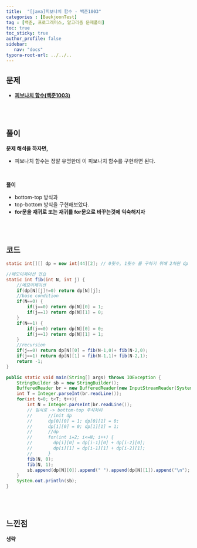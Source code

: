 ```yaml
---
title:  "[java]피보나치 함수 - 백준1003"
categories : [BaekjoonTest]
tag : [백준, 프로그래머스, 알고리즘 문제풀이]
toc: true
toc_sticky: true
author_profile: false
sidebar:
   nav: "docs"
typora-root-url: ../../..
---
```




## 문제

* **[피보나치 함수(백준1003)](https://www.acmicpc.net/problem/1003)**

<br><br>

## 풀이

**문제 해석을 하자면,**

* 피보나치 함수는 정말 유명한데 이 피보나치 함수를 구현하면 된다.

<br>

**풀이**

* bottom-top 방식과
* top-bottom 방식을 구현해보았다.
* **for문을 재귀로 또는 재귀를 for문으로 바꾸는것에 익숙해지자**


<br><br>

## 코드

```java
static int[][] dp = new int[44][2]; // 0횟수, 1횟수 를 구하기 위해 2차원 dp

//메모이제이션 연습
static int fib(int N, int j) {
    //메모이제이션
    if(dp[N][j]!=0) return dp[N][j];
    //base condition
    if(N==0) {
        if(j==0) return dp[N][0] = 1;
        if(j==1) return dp[N][1] = 0;
    }
    if(N==1) {
        if(j==0) return dp[N][0] = 0;
        if(j==1) return dp[N][1] = 1;
    }
    //recursion
    if(j==0) return dp[N][0] = fib(N-1,0)+ fib(N-2,0);
    if(j==1) return dp[N][1] = fib(N-1,1)+ fib(N-2,1);
    return -1;
}

public static void main(String[] args) throws IOException {
    StringBuilder sb = new StringBuilder();
    BufferedReader br = new BufferedReader(new InputStreamReader(System.in));
    int T = Integer.parseInt(br.readLine());
    for(int t=0; t<T; t++){
        int N = Integer.parseInt(br.readLine());
        // 임시로 -> bottom-top 주석처리
        //      //init dp 
        //      dp[0][0] = 1; dp[0][1] = 0;
        //      dp[1][0] = 0; dp[1][1] = 1;
        //      //dp
        //      for(int i=2; i<=N; i++) {
        //        dp[i][0] = dp[i-1][0] + dp[i-2][0];
        //        dp[i][1] = dp[i-1][1] + dp[i-2][1];
        //      }
        fib(N, 0);
        fib(N, 1);
        sb.append(dp[N][0]).append(" ").append(dp[N][1]).append("\n");
    }
    System.out.println(sb);
}
```

<br>**<br>**

## **느낀점**

**생략**
